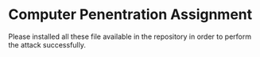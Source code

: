 # Computer Penentration Assignment
Please installed all these file available in the repository in order to perform the attack successfully.
